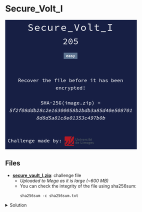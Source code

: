 # Secure_Volt_I

![chall](challenge.png)

## Files

* [**secure_vault_I.zip**](https://mega.nz/file/QcgUSAjL#QxSC3I9T-qb9WgUMtmu40ZKanfKWGEf8oJAkW0asHvg): challenge file
  * *Uploaded to Mega as it is large (~600 MB)*
  * You can check the integrity of the file using sha256sum:
    ```
    sha256sum -c sha256sum.txt
    ```

<details>
<summary>Solution</summary>

* Unzip the file to get `image.raw`.
* We try `testdisk` with no luck. Autopsy cannot open it either.
  * `photorec` finds tons of files but nothing looks of interest.
* We try file command:
    ```sh
    $ file image.raw
    image.raw: Windows Event Trace Log
    ```
* However, opening it with `tracerpt` does not work.
* Last thing to try is `volatility` (if this is a memory dump)
* We can use `volatility` to analyze the memory dump:
    ```sh
    $ vol -f image.raw windows.info
    ```
    ... which gives us some output about the system and no errors. Great!
* Let's explore the command line of the processes:
    ```sh
    $ vol -f image.raw windows.cmdline
    ```
* We can see an interesting python script being executed:
    ```
    4936	python.exe	C:\Users\crypto\AppData\Local\Programs\Python\Python313\python.exe  encrypt.py
    ```
* Let's find the adress of the `encrypt.py` file:
    ```sh
    $ vol -f image.raw windows.filescan | grep "encrypt.py"
    0xbd06170982c0.0\Users\crypto\Desktop\encrypt.py
    0xbd061965fc50	\Users\crypto\Desktop\encrypt.py
    ```
* Now we can dump the file:
    ```sh
    vol -f image.raw -o ./volexport/ windows.dumpfiles --virtaddr 0xbd06170982c0
    ```
* Great, we now have the encryption code which is as follow:
    <details>
    <summary>encrypt.py</summary>

    ```python
    from Crypto.Hash import SHA3_512
    from Crypto.Cipher import AES

    filename = "0TT4fjq1BN8k.png"

    #SHA3-512 so very secure! :)
    def very_secure_hash(state):
        h = SHA3_512.new()
        h.update(state)
        return h.digest()[:6]

    steps = 306210010937948737844847939557021440793	

    state = bytes.fromhex("67342b2ebc70")

    for i in range(steps):
        state = very_secure_hash(state)

    key = state + state + state[:4]
    nonce = bytes.fromhex("cafedecadeadbeef8badf00d000ff1ce")
    cipher = AES.new(key, AES.MODE_GCM, nonce=nonce)
    open(filename + ".enc", "wb").write(cipher.encrypt(open(filename, "rb").read())
    ```

    </details>
    
  * Don't be scared by this gibberish, the only thing that interests us is the filename: `0TT4fjq1BN8k.png`.
* We can now search the file adress and dump it as above:
    ```sh
    $ vol -f image.raw windows.filescan | grep "0TT4fjq1BN8k.png"
    0xbd0616e80d20.0\Users\crypto\Desktop\0TT4fjq1BN8k.png
    0xbd0618b728f0	\Users\crypto\Desktop\0TT4fjq1BN8k.png
    
    $ vol -f image.raw -o ./volexport/ windows.dumpfiles --virtaddr 0xbd0616e80d20
    ```
* And here is our flag !<br>
    <img src="flag.png" width=450 />

Flag : `ECW{F0renS1c_is_s0_Much_fUn!!!}`

</details>